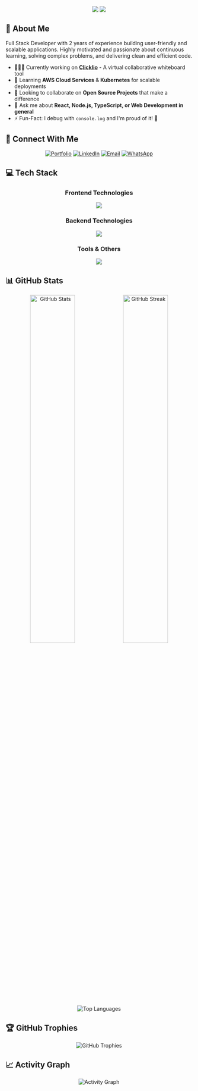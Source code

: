 <div align="center">
  <img src="https://capsule-render.vercel.app/api?type=blur&color=gradient&customColorList=0,2,2,5,30&height=200&section=header&text=MD%20Pahlovi" />

  <img src="https://readme-typing-svg.herokuapp.com?font=JetBrains+Mono&weight=600&size=22&pause=1100&color=22D3EE&center=true&vCenter=true&width=640&lines=Software+Engineer;Full+Stack+Developer;React+%26+Node.js+Expert;TypeScript+Enthusiast;Open+Source+Contributor"/>
</div>

## 💫 About Me

Full Stack Developer with 2 years of experience building user-friendly and scalable applications. Highly motivated and passionate about continuous learning, solving complex problems, and delivering clean and efficient code.

-   👨🏽‍💻 Currently working on **[Clicklio](https://clicklio.vercel.app/)** - A virtual collaborative whiteboard tool
-   🌱 Learning **AWS Cloud Services** & **Kubernetes** for scalable deployments
-   👯 Looking to collaborate on **Open Source Projects** that make a difference
-   💬 Ask me about **React, Node.js, TypeScript, or Web Development in general**
-   ⚡️ Fun-Fact: I debug with `console.log` and I'm proud of it! 🎯

## 🤝 Connect With Me

<div align="center">
  
[![Portfolio](https://img.shields.io/badge/Portfolio-00D9FF?style=for-the-badge&logo=firefox&logoColor=white)](https://mdpahlovi.vercel.app)
[![LinkedIn](https://img.shields.io/badge/LinkedIn-0077B5?style=for-the-badge&logo=linkedin&logoColor=white)](https://linkedin.com/in/mdpahlovi)
[![Email](https://img.shields.io/badge/Email-EA4335?style=for-the-badge&logo=gmail&logoColor=white)](mailto:mdpahlovi@outlook.com)
[![WhatsApp](https://img.shields.io/badge/WhatsApp-25D366?style=for-the-badge&logo=whatsapp&logoColor=white)](https://wa.me/8801618008605)

</div>

## 💻 Tech Stack

<div align="center">
  <h3>Frontend Technologies</h3>
  <img src="https://skillicons.dev/icons?i=js,ts,dart,react,nextjs,flutter,redux,tailwind,materialui&theme=dark&perline=9" /><br/>
  
  <h3>Backend Technologies</h3>
  <img src="https://skillicons.dev/icons?i=nodejs,express,nestjs,prisma,mongodb,postgres,redis&theme=dark&perline=7" /><br/>
  
  <h3>Tools & Others</h3>
  <img src="https://skillicons.dev/icons?i=git,github,docker,jenkins,firebase,supabase,figma&theme=dark&perline=7" />
</div>

## 📊 GitHub Stats

<div align="center">
  <img src="https://github-readme-stats.vercel.app/api?username=mdpahlovi&show_icons=true&theme=midnight-purple&hide_border=true&bg_color=0D1117" alt="GitHub Stats" width="49%" />
  <img src="https://github-readme-streak-stats.herokuapp.com/?user=mdpahlovi&theme=midnight-purple&hide_border=true&background=0D1117&stroke=6441A5" alt="GitHub Streak" width="49%" />
</div>

<div align="center">
  <img src="https://github-readme-stats.vercel.app/api/top-langs/?username=mdpahlovi&theme=midnight-purple&hide_border=true&bg_color=0D1117&layout=compact" alt="Top Languages" />
</div>

## 🏆 GitHub Trophies

<div align="center">
  <img src="https://github-profile-trophy.vercel.app/?username=mdpahlovi&theme=discord&column=6&no-frame=true&no-bg=true" alt="GitHub Trophies" />
</div>

## 📈 Activity Graph

<div align="center">
  <img src="https://github-readme-activity-graph.vercel.app/graph?username=mdpahlovi&bg_color=0D1117&color=6441A5&line=6441A5&point=FFFFFF&area=true&hide_border=true" alt="Activity Graph" />
</div>
